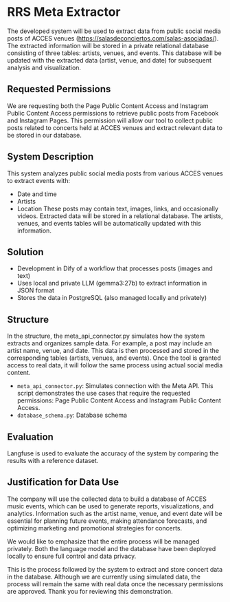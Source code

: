# RRS Meta Extractor
The developed system will be used to extract data from public social media posts of ACCES venues (https://salasdeconciertos.com/salas-asociadas/). 
The extracted information will be stored in a private relational database consisting of three tables: artists, venues, and events. 
This database will be updated with the extracted data (artist, venue, and date) for subsequent analysis and visualization.

## Requested Permissions
We are requesting both the Page Public Content Access and Instagram Public Content Access permissions to retrieve public posts from Facebook and Instagram Pages. This permission will allow our tool to collect public posts related to concerts held at ACCES venues and extract relevant data to be stored in our database.

## System Description

This system analyzes public social media posts from various ACCES venues to extract events with:
- Date and time
- Artists
- Location
These posts may contain text, images, links, and occasionally videos. Extracted data will be stored in a relational database. The artists, venues, and events tables will be automatically updated with this information.

## Solution

- Development in Dify of a workflow that processes posts (images and text)
- Uses local and private LLM (gemma3:27b) to extract information in JSON format
- Stores the data in PostgreSQL (also managed locally and privately)

## Structure

In the structure, the meta_api_connector.py simulates how the system extracts and organizes sample data. For example, a post may include an artist name, venue, and date. This data is then processed and stored in the corresponding tables (artists, venues, and events). Once the tool is granted access to real data, it will follow the same process using actual social media content.

- `meta_api_connector.py`: Simulates connection with the Meta API. This script demonstrates the use cases that require the requested permissions: Page Public Content Access and Instagram Public Content Access.
- `database_schema.py`: Database schema

## Evaluation

Langfuse is used to evaluate the accuracy of the system by comparing the results with a reference dataset.

## Justification for Data Use
The company will use the collected data to build a database of ACCES music events, which can be used to generate reports, visualizations, and analytics. Information such as the artist name, venue, and event date will be essential for planning future events, making attendance forecasts, and optimizing marketing and promotional strategies for concerts.

We would like to emphasize that the entire process will be managed privately. Both the language model and the database have been deployed locally to ensure full control and data privacy.

This is the process followed by the system to extract and store concert data in the database. Although we are currently using simulated data, the process will remain the same with real data once the necessary permissions are approved. Thank you for reviewing this demonstration.
##
